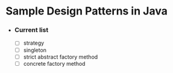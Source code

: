 # Sample Design Patterns in Java

- ### Current list
    - [ ] strategy
    - [ ] singleton
	- [ ] strict abstract factory method
	- [ ] concrete factory method